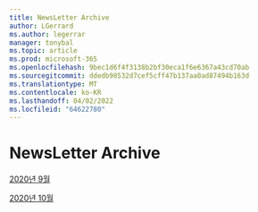 ```yaml
---
title: NewsLetter Archive
author: LGerrard
ms.author: legerrar
manager: tonybal
ms.topic: article
ms.prod: microsoft-365
ms.openlocfilehash: 9bec1d6f4f3138b2bf30eca1f6e6367a43cd70ab
ms.sourcegitcommit: ddedb98532d7cef5cff47b137aa0ad87494b163d
ms.translationtype: MT
ms.contentlocale: ko-KR
ms.lasthandoff: 04/02/2022
ms.locfileid: "64622780"
---
```

# <a name="newsletter-archive"></a>NewsLetter Archive

[2020년 9월](https://github.com/MicrosoftDocs/OfficeDocs-AppCompliance-pr/blob/master/Apps/docs/September%202020.md)

[2020년 10월](https://github.com/MicrosoftDocs/OfficeDocs-AppCompliance-pr/blob/master/Apps/docs/October%202020.md)
